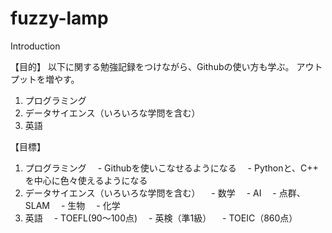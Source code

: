 # fuzzy-lamp
Introduction

【目的】
以下に関する勉強記録をつけながら、Githubの使い方も学ぶ。
アウトプットを増やす。
1. プログラミング
2. データサイエンス（いろいろな学問を含む）
3. 英語

【目標】
1. プログラミング
　- Githubを使いこなせるようになる
　- Pythonと、C++　を中心に色々使えるようになる
2. データサイエンス（いろいろな学問を含む）
　- 数学
　- AI
　- 点群、SLAM
　- 生物
　- 化学
3. 英語
　- TOEFL(90～100点)
　- 英検（準1級）
　- TOEIC（860点）
